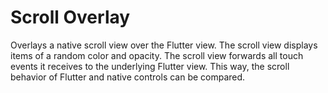 # Scroll Overlay

Overlays a native scroll view over the Flutter view.
The scroll view displays items of a random color and opacity.
The scroll view forwards all touch events it receives to the
underlying Flutter view.  This way, the scroll behavior of
Flutter and native controls can be compared.
